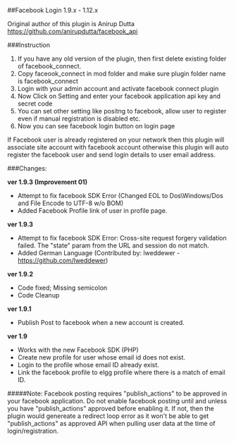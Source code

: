 ##Facebook Login 1.9.x - 1.12.x


Original author of this plugin is  Anirup Dutta
https://github.com/anirupdutta/facebook_api


###Instruction
1. If you have any old version of the plugin, then first delete existing folder of facebook_connect.
2. Copy faceook_connect in mod folder and make sure plugin folder name is facebook_connect
3. Login with your admin account and activate facebook connect plugin
4. Now Click on Setting and enter your facebook application api key and secret code
5. You can set other setting like positng to facebook, allow user to register even if manual registration is disabled etc.
6. Now you can see facebook login button on login page


If Facebook user is already registered on your network then this plugin will associate site account with facebook account 
otherwise this plugin will auto register the facebook user and send login details to user email address.


###Changes:

**ver 1.9.3 (Improvement 01)**
- Attempt to fix facebook SDK Error (Changed EOL to Dos\Windows/Dos and File Encode to UTF-8 w/o BOM)
- Added Facebook Profile link of user in profile page.

**ver 1.9.3**
- Attempt to fix facebook SDK Error: Cross-site request forgery validation failed. The "state" param from the URL and session do not match.
- Added German Language (Contributed by: lweddewer - https://github.com/lweddewer)

**ver 1.9.2**
- Code fixed; Missing semicolon
- Code Cleanup

**ver 1.9.1**
- Publish Post to facebook when a new account is created.

**ver 1.9**
- Works with the new Facebook SDK (PHP)
- Create new profile for user whose email id does not exist.
- Login to the profile whose email ID already exist.
- Link the facebook profile to elgg profile where there is a match of email ID.

#####Note:
Facebook posting requires "publish_actions" to be approved in your facebook application. Do not enable facebook posting until and unless you have "publish_actions" approved before enabling it. If not, then the plugin would genereate a redirect loop error as it won't be able to get "publish_actions" as approved API when pulling user data at the time of login/registration.
